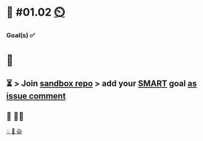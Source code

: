# 💪 #01.02 [⏲️](https://youtu.be/h1uaTOmvZbA)

### Goal(s) ✅

# 🏅

⏳ > Join [sandbox repo](https://github.com/digital-sustainability?q=module-eoss) > add your [SMART](https://en.wikipedia.org/wiki/SMART_criteria) goal [as issue comment](https://github.com/digital-sustainability/module-eoss-hs22-sandbox/issues/1)
--
## 🏅 👨‍🏫

[💡 💪 😃](https://github.com/digital-sustainability/module-eoss-hs22-sandbox/issues/1#issuecomment-1259257580)